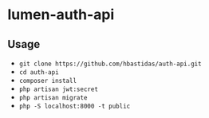 # lumen-auth-api

## Usage

-   `git clone https://github.com/hbastidas/auth-api.git`
-   `cd auth-api`
-   `composer install`
-   `php artisan jwt:secret`
-   `php artisan migrate`
-   `php -S localhost:8000 -t public`
